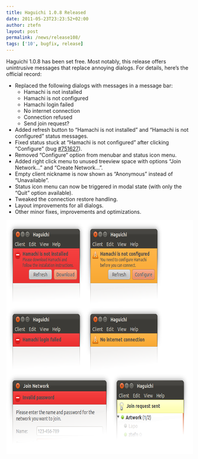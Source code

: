 ```yaml
---
title: Haguichi 1.0.8 Released
date: 2011-05-23T23:23:52+02:00
author: ztefn
layout: post
permalink: /news/release108/
tags: ['10', bugfix, release]
---
```

Haguichi 1.0.8 has been set free. Most notably, this release offers unintrusive messages that replace annoying dialogs. For details, here&#8217;s the official record:

  * Replaced the following dialogs with messages in a message bar: 
      * Hamachi is not installed
      * Hamachi is not configured
      * Hamachi login failed
      * No internet connection
      * Connection refused
      * Send join request?
  * Added refresh button to &#8220;Hamachi is not installed&#8221; and &#8220;Hamachi is not configured&#8221; status messages.
  * Fixed status stuck at &#8220;Hamachi is not configured&#8221; after clicking &#8220;Configure&#8221; (bug <a href="https://bugs.launchpad.net/haguichi/+bug/751627" target="_blank">#751627</a>).
  * Removed &#8220;Configure&#8221; option from menubar and status icon menu.
  * Added right click menu to unused treeview space with options &#8220;Join Network&#8230;&#8221; and &#8220;Create Network&#8230;&#8221;.
  * Empty client nickname is now shown as &#8220;Anonymous&#8221; instead of &#8220;Unavailable&#8221;.
  * Status icon menu can now be triggered in modal state (with only the &#8220;Quit&#8221; option available).
  * Tweaked the connection restore handling.
  * Layout improvements for all dialogs.
  * Other minor fixes, improvements and optimizations.

<img class="aligncenter" title="Message Bars" src="/resources/108-message-bars.png" alt="" width="700" height="630" />
